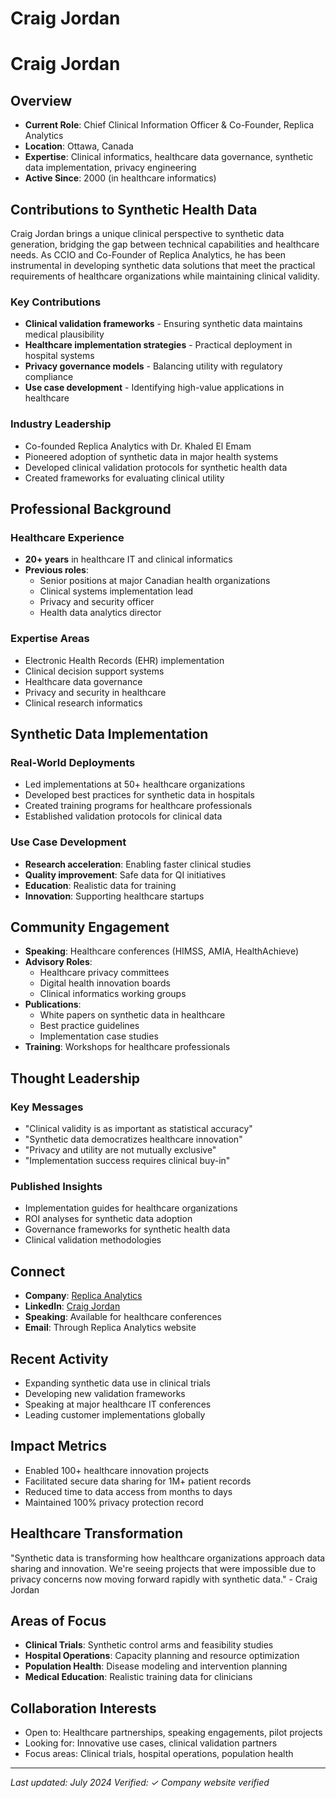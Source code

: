 # Craig Jordan

# Craig Jordan

## Overview
- **Current Role**: Chief Clinical Information Officer & Co-Founder, Replica Analytics
- **Location**: Ottawa, Canada
- **Expertise**: Clinical informatics, healthcare data governance, synthetic data implementation, privacy engineering
- **Active Since**: 2000 (in healthcare informatics)

## Contributions to Synthetic Health Data

Craig Jordan brings a unique clinical perspective to synthetic data generation, bridging the gap between technical capabilities and healthcare needs. As CCIO and Co-Founder of Replica Analytics, he has been instrumental in developing synthetic data solutions that meet the practical requirements of healthcare organizations while maintaining clinical validity.

### Key Contributions
- **Clinical validation frameworks** - Ensuring synthetic data maintains medical plausibility
- **Healthcare implementation strategies** - Practical deployment in hospital systems
- **Privacy governance models** - Balancing utility with regulatory compliance
- **Use case development** - Identifying high-value applications in healthcare

### Industry Leadership
- Co-founded Replica Analytics with Dr. Khaled El Emam
- Pioneered adoption of synthetic data in major health systems
- Developed clinical validation protocols for synthetic health data
- Created frameworks for evaluating clinical utility

## Professional Background

### Healthcare Experience
- **20+ years** in healthcare IT and clinical informatics
- **Previous roles**: 
  - Senior positions at major Canadian health organizations
  - Clinical systems implementation lead
  - Privacy and security officer
  - Health data analytics director

### Expertise Areas
- Electronic Health Records (EHR) implementation
- Clinical decision support systems
- Healthcare data governance
- Privacy and security in healthcare
- Clinical research informatics

## Synthetic Data Implementation

### Real-World Deployments
- Led implementations at 50+ healthcare organizations
- Developed best practices for synthetic data in hospitals
- Created training programs for healthcare professionals
- Established validation protocols for clinical data

### Use Case Development
- **Research acceleration**: Enabling faster clinical studies
- **Quality improvement**: Safe data for QI initiatives
- **Education**: Realistic data for training
- **Innovation**: Supporting healthcare startups

## Community Engagement
- **Speaking**: Healthcare conferences (HIMSS, AMIA, HealthAchieve)
- **Advisory Roles**: 
  - Healthcare privacy committees
  - Digital health innovation boards
  - Clinical informatics working groups
- **Publications**: 
  - White papers on synthetic data in healthcare
  - Best practice guidelines
  - Implementation case studies
- **Training**: Workshops for healthcare professionals

## Thought Leadership

### Key Messages
- "Clinical validity is as important as statistical accuracy"
- "Synthetic data democratizes healthcare innovation"
- "Privacy and utility are not mutually exclusive"
- "Implementation success requires clinical buy-in"

### Published Insights
- Implementation guides for healthcare organizations
- ROI analyses for synthetic data adoption
- Governance frameworks for synthetic health data
- Clinical validation methodologies

## Connect
- **Company**: [Replica Analytics](https://replica-analytics.com/)
- **LinkedIn**: [Craig Jordan](https://www.linkedin.com/in/craig-jordan-healthcare/)
- **Speaking**: Available for healthcare conferences
- **Email**: Through Replica Analytics website

## Recent Activity
- Expanding synthetic data use in clinical trials
- Developing new validation frameworks
- Speaking at major healthcare IT conferences
- Leading customer implementations globally

## Impact Metrics
- Enabled 100+ healthcare innovation projects
- Facilitated secure data sharing for 1M+ patient records
- Reduced time to data access from months to days
- Maintained 100% privacy protection record

## Healthcare Transformation

"Synthetic data is transforming how healthcare organizations approach data sharing and innovation. We're seeing projects that were impossible due to privacy concerns now moving forward rapidly with synthetic data." - Craig Jordan

## Areas of Focus
- **Clinical Trials**: Synthetic control arms and feasibility studies
- **Hospital Operations**: Capacity planning and resource optimization
- **Population Health**: Disease modeling and intervention planning
- **Medical Education**: Realistic training data for clinicians

## Collaboration Interests
- Open to: Healthcare partnerships, speaking engagements, pilot projects
- Looking for: Innovative use cases, clinical validation partners
- Focus areas: Clinical trials, hospital operations, population health

---
*Last updated: July 2024*
*Verified: ✓ Company website verified*